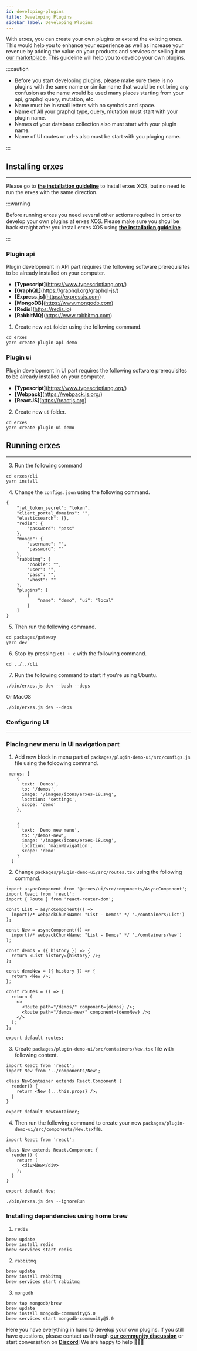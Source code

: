 ```yaml
---
id: developing-plugins
title: Developing Plugins
sidebar_label: Developing Plugins
---
```


With erxes, you can create your own plugins or extend the existing ones. This would help you to enhance your experience as well as increase your revenue by adding the value on your products and services or selling it on <a href="https://erxes.io/marketplace" target="_blank">our marketplace</a>. This guideline will help you to develop your own plugins.

:::caution

- Before you start developing plugins, please make sure there is no plugins with the same name or similar name that would be not bring any confusion as the name would be used many places starting from your api, graphql query, mutation, etc.
- Name must be in small letters with no symbols and space.
- Name of All your graphql type, query, mutation must start with your plugin name. 
- Names of your database collection also must start with your plugin name. 
- Name of UI routes or url-s also must be start with you pluging name. 

:::


## Installing erxes
---

Please go to **<a href="https://www.erxes.org/developer/ubuntu" target="_blank">the installation guideline</a>** to install erxes XOS, but no need to run the erxes with the same direction. 

:::warning

Before running erxes you need several other actions required in order to develop your own plugins at erxes XOS. Please make sure you shoul be back straight after you install erxes XOS using **<a href="https://www.erxes.org/developer/ubuntu" target="_blank">the installation guideline</a>**.

:::


### Plugin api

Plugin development in API part requires the following software prerequisites to be already installed on your computer.

- **[Typescript]**(https://www.typescriptlang.org/)
- **[GraphQL]**(https://graphql.org/graphql-js/)
- **[Express.js]**(https://expressjs.com)
- **[MongoDB]**(https://www.mongodb.com)
- **[Redis]**(https://redis.io)
- **[RabbitMQ]**(https://www.rabbitmq.com)

1. Create new `api` folder using the following command.

```
cd erxes
yarn create-plugin-api demo
```

### Plugin ui

Plugin development in UI part requires the following software prerequisites to be already installed on your computer.

- **[Typescript]**(https://www.typescriptlang.org/)
- **[Webpack]**(https://webpack.js.org/)
- **[ReactJS]**(https://reactjs.org)

2. Create new `ui` folder.

```
cd erxes
yarn create-plugin-ui demo
```

## Running erxes
---

3. Run the following command

```
cd erxes/cli
yarn install
```

4. Change the `configs.json` using the following command.

```
{
	"jwt_token_secret": "token",
	"client_portal_domains": "",
	"elasticsearch": {},
	"redis": {
		"password": "pass"
	},
	"mongo": {
		"username": "",
		"password": ""
	},
	"rabbitmq": {
		"cookie": "",
		"user": "",
		"pass": "",
		"vhost": ""
	},
	"plugins": [
		{
			"name": "demo", "ui": "local"
		}
	]
}
```

5. Then run the following command.

```
cd packages/gateway
yarn dev
```

6. Stop by pressing `ctl + c` with the following command.


```
cd ../../cli
```

7.  Run the following command to start if you're using Ubuntu.

```
./bin/erxes.js dev --bash --deps
```

Or MacOS

```
./bin/erxes.js dev --deps
```

### Configuring UI
---

### Placing new menu in UI navigation part 

1. Add new block in menu part of `packages/plugin-demo-ui/src/configs.js` file using the foloowing command.

```
 menus: [
    {
      text: 'Demos',
      to: '/demos',
      image: '/images/icons/erxes-18.svg',
      location: 'settings',
      scope: 'demo'
    },


    {
      text: 'Demo new menu',
      to: '/demos-new',
      image: '/images/icons/erxes-18.svg',
      location: 'mainNavigation',
      scope: 'demo'
    }
  ]
```

2. Change `packages/plugin-demo-ui/src/routes.tsx` using the following command. 

```
import asyncComponent from '@erxes/ui/src/components/AsyncComponent';
import React from 'react';
import { Route } from 'react-router-dom';

const List = asyncComponent(() =>
  import(/* webpackChunkName: "List - Demos" */ './containers/List')
);

const New = asyncComponent(() =>
  import(/* webpackChunkName: "List - Demos" */ './containers/New')
);

const demos = ({ history }) => {
  return <List history={history} />;
};

const demoNew = ({ history }) => {
  return <New />;
};

const routes = () => {
  return (
    <>
      <Route path="/demos/" component={demos} />;
      <Route path="/demos-new/" component={demoNew} />;
    </>
  );
};

export default routes;

```

3. Create `packages/plugin-demo-ui/src/containers/New.tsx` file with following content.  

```
import React from 'react';
import New from '../components/New';

class NewContainer extends React.Component {
  render() {
    return <New {...this.props} />;
  }
}

export default NewContainer;
```

4. Then run the following command to create your new `packages/plugin-demo-ui/src/components/New.tsx`file. 

```
import React from 'react';

class New extends React.Component {
  render() {
    return (
      <div>New</div>
    );
  }
}

export default New;

```

```
./bin/erxes.js dev --ignoreRun
```

### Installing dependencies using home brew

1. `redis`

```
brew update
brew install redis
brew services start redis
```

2. `rabbitmq`

```
brew update
brew install rabbitmq
brew services start rabbitmq
```

3. `mongodb`

```
brew tap mongodb/brew
brew update
brew install mongodb-community@5.0
brew services start mongodb-community@5.0
```

Here you have everything in hand to develop your own plugins. If you still have questions, please contact us through **<a href="https://github.com/erxes/erxes/discussionsGithub" target="_blank">our community discussion</a>** or start conversation on **<a href="https://discord.com/invite/aaGzy3gQK5" target="_blank" target="_blank">Discord</a>**! We are happy to help 🤗🤗🤗
